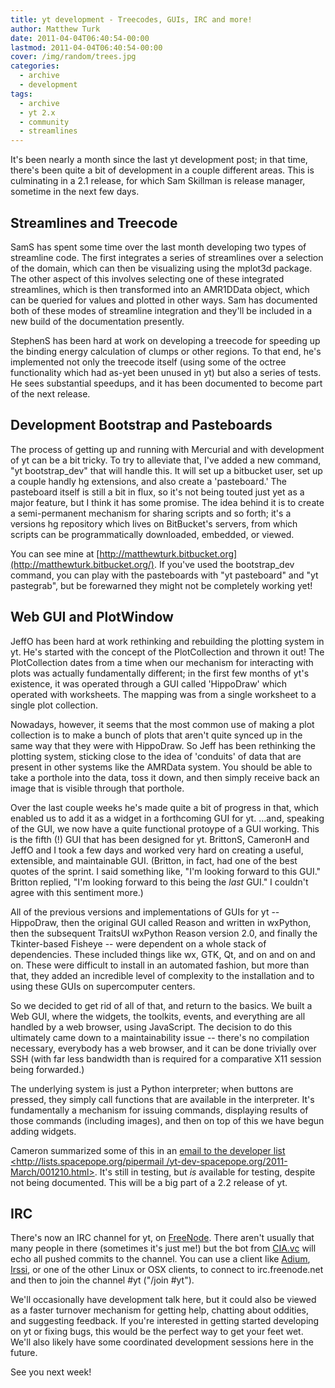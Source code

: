 ```yaml
---
title: yt development - Treecodes, GUIs, IRC and more!
author: Matthew Turk
date: 2011-04-04T06:40:54-00:00
lastmod: 2011-04-04T06:40:54-00:00
cover: /img/random/trees.jpg
categories:
  - archive
  - development
tags:
  - archive
  - yt 2.x
  - community
  - streamlines
---
```

It's been nearly a month since the last yt development post; in that
time, there's been quite a bit of development in a couple different
areas. This is culminating in a 2.1 release, for which Sam Skillman is
release manager, sometime in the next few days.

## Streamlines and Treecode

SamS has spent some time over the last month developing two types of
streamline code. The first integrates a series of streamlines over a
selection of the domain, which can then be visualizing using the mplot3d
package. The other aspect of this involves selecting one of these
integrated streamlines, which is then transformed into an AMR1DData
object, which can be queried for values and plotted in other ways. Sam
has documented both of these modes of streamline integration and they'll
be included in a new build of the documentation presently.

StephenS has been hard at work on developing a treecode for speeding up
the binding energy calculation of clumps or other regions. To that end,
he's implemented not only the treecode itself (using some of the octree
functionality which had as-yet been unused in yt) but also a series of
tests. He sees substantial speedups, and it has been documented to
become part of the next release.

## Development Bootstrap and Pasteboards

The process of getting up and running with Mercurial and with
development of yt can be a bit tricky. To try to alleviate that, I've
added a new command, "yt bootstrap\_dev" that will handle this. It will
set up a bitbucket user, set up a couple handly hg extensions, and also
create a 'pasteboard.' The pasteboard itself is still a bit in flux, so
it's not being touted just yet as a major feature, but I think it has
some promise. The idea behind it is to create a semi-permanent mechanism
for sharing scripts and so forth; it's a versions hg repository which
lives on BitBucket's servers, from which scripts can be programmatically
downloaded, embedded, or viewed.

You can see mine at
[http://matthewturk.bitbucket.org](http://matthewturk.bitbucket.org/).
If you've used the bootstrap\_dev command, you can play with the
pasteboards with "yt pasteboard" and "yt pastegrab", but be forewarned
they might not be completely working yet!

## Web GUI and PlotWindow

JeffO has been hard at work rethinking and rebuilding the plotting
system in yt. He's started with the concept of the PlotCollection and
thrown it out! The PlotCollection dates from a time when our mechanism
for interacting with plots was actually fundamentally different; in the
first few months of yt's existence, it was operated through a GUI called
'HippoDraw' which operated with worksheets. The mapping was from a
single worksheet to a single plot collection.

Nowadays, however, it seems that the most common use of making a plot
collection is to make a bunch of plots that aren't quite synced up in
the same way that they were with HippoDraw. So Jeff has been rethinking
the plotting system, sticking close to the idea of 'conduits' of data
that are present in other systems like the AMRData system. You should be
able to take a porthole into the data, toss it down, and then simply
receive back an image that is visible through that porthole.

Over the last couple weeks he's made quite a bit of progress in that,
which enabled us to add it as a widget in a forthcoming GUI for yt.
&hellip;and, speaking of the GUI, we now have a quite functional
protoype of a GUI working. This is the fifth (!) GUI that has been
designed for yt. BrittonS, CameronH and JeffO and I took a few days and
worked very hard on creating a useful, extensible, and maintainable GUI.
(Britton, in fact, had one of the best quotes of the sprint. I said
something like, "I'm looking forward to this GUI." Britton replied, "I'm
looking forward to this being the *last* GUI." I couldn't agree with
this sentiment more.)

All of the previous versions and implementations of GUIs for yt --
HippoDraw, then the original GUI called Reason and written in wxPython,
then the subsequent TraitsUI wxPython Reason version 2.0, and finally
the Tkinter-based Fisheye -- were dependent on a whole stack of
dependencies. These included things like wx, GTK, Qt, and on and on and
on. These were difficult to install in an automated fashion, but more
than that, they added an incredible level of complexity to the
installation and to using these GUIs on supercomputer centers.

So we decided to get rid of all of that, and return to the basics. We
built a Web GUI, where the widgets, the toolkits, events, and everything
are all handled by a web browser, using JavaScript. The decision to do
this ultimately came down to a maintainability issue -- there's no
compilation necessary, everybody has a web browser, and it can be done
trivially over SSH (with far less bandwidth than is required for a
comparative X11 session being forwarded.)

The underlying system is just a Python interpreter; when buttons are
pressed, they simply call functions that are available in the
interpreter. It's fundamentally a mechanism for issuing commands,
displaying results of those commands (including images), and then on top
of this we have begun adding widgets.

Cameron summarized some of this in an [email to the developer list
&lt;http://lists.spacepope.org/pipermail
/yt-dev-spacepope.org/2011-March/001210.html&gt;](). It's still in
testing, but *is* available for testing, despite not being documented.
This will be a big part of a 2.2 release of yt.

## IRC

There's now an IRC channel for yt, on [FreeNode](http://freenode.net/).
There aren't usually that many people in there (sometimes it's just me!)
but the bot from [CIA.vc](http://CIA.vc) will echo all pushed commits to
the channel. You can use a client like [Adium](http://adium.im),
[Irssi](http://irssi.org), or one of the other Linux or OSX clients, to
connect to irc.freenode.net and then to join the channel \#yt ("/join
\#yt").

We'll occasionally have development talk here, but it could also be
viewed as a faster turnover mechanism for getting help, chatting about
oddities, and suggesting feedback. If you're interested in getting
started developing on yt or fixing bugs, this would be the perfect way
to get your feet wet. We'll also likely have some coordinated
development sessions here in the future.

See you next week!

